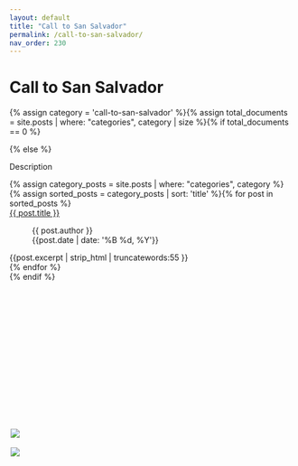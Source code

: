 ```yaml
---
layout: default
title: "Call to San Salvador"
permalink: /call-to-san-salvador/
nav_order: 230
---
```

<h1 class="category-title">Call to San Salvador</h1>

{% assign category = 'call-to-san-salvador' %}{% assign total_documents = site.posts | where: "categories", category | size %}{% if total_documents == 0 %}
  <figure style="position: fixed; top: 20%; left: 50%; margin-left: -250px; width: 400px;">
    <img src="{{ site.baseurl }}/assets/images/luis-and-doris-300px.png" style="display: block; margin: auto"><br>
    <img src="{{ site.baseurl }}/assets/images/staytuned.png" style="display: block; margin: auto">
  </figure>
{% else %}
  <p>Description</p>

  <div class="article-container">
  {% assign category_posts = site.posts | where: "categories", category %}
   {% assign sorted_posts = category_posts | sort: 'title' %}{% for post in sorted_posts %}
      <div class="article-list">
        <div class="article-category"></div>
        <div class="article-summary">
          <a href="{{ post.url | prepend: site.baseurl }}">{{ post.title }}</a><br>
          <figure class="author-date">
            <div class="author">{{ post.author }}</div>
            <div class="publication-date"><time datetime="{{post.date | date: '%F'}}">{{post.date | date: '%B %d, %Y'}}</time></div>
          </figure>
          <div class="excerpt">{{post.excerpt | strip_html | truncatewords:55 }}</div>
        </div>
      </div>
    {% endfor %}
  </div>
{% endif %}
